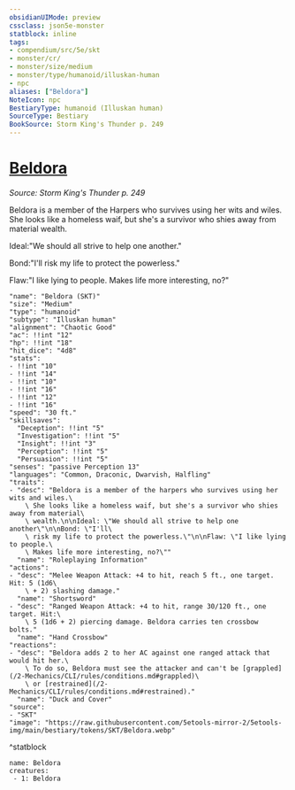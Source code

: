 ```yaml
---
obsidianUIMode: preview
cssclass: json5e-monster
statblock: inline
tags:
- compendium/src/5e/skt
- monster/cr/
- monster/size/medium
- monster/type/humanoid/illuskan-human
- npc
aliases: ["Beldora"]
NoteIcon: npc
BestiaryType: humanoid (Illuskan human)
SourceType: Bestiary
BookSource: Storm King's Thunder p. 249
---
```

# [Beldora](2-Mechanics/CLI/bestiary/npc/beldora-skt.md)
*Source: Storm King's Thunder p. 249*  

Beldora is a member of the Harpers who survives using her wits and wiles. She looks like a homeless waif, but she's a survivor who shies away from material wealth.

Ideal:"We should all strive to help one another."

Bond:"I'll risk my life to protect the powerless."

Flaw:"I like lying to people. Makes life more interesting, no?"

```statblock
"name": "Beldora (SKT)"
"size": "Medium"
"type": "humanoid"
"subtype": "Illuskan human"
"alignment": "Chaotic Good"
"ac": !!int "12"
"hp": !!int "18"
"hit_dice": "4d8"
"stats":
- !!int "10"
- !!int "14"
- !!int "10"
- !!int "16"
- !!int "12"
- !!int "16"
"speed": "30 ft."
"skillsaves":
  "Deception": !!int "5"
  "Investigation": !!int "5"
  "Insight": !!int "3"
  "Perception": !!int "5"
  "Persuasion": !!int "5"
"senses": "passive Perception 13"
"languages": "Common, Draconic, Dwarvish, Halfling"
"traits":
- "desc": "Beldora is a member of the harpers who survives using her wits and wiles.\
    \ She looks like a homeless waif, but she's a survivor who shies away from material\
    \ wealth.\n\nIdeal: \"We should all strive to help one another\"\n\nBond: \"I'll\
    \ risk my life to protect the powerless.\"\n\nFlaw: \"I like lying to people.\
    \ Makes life more interesting, no?\""
  "name": "Roleplaying Information"
"actions":
- "desc": "Melee Weapon Attack: +4 to hit, reach 5 ft., one target. Hit: 5 (1d6\
    \ + 2) slashing damage."
  "name": "Shortsword"
- "desc": "Ranged Weapon Attack: +4 to hit, range 30/120 ft., one target. Hit:\
    \ 5 (1d6 + 2) piercing damage. Beldora carries ten crossbow bolts."
  "name": "Hand Crossbow"
"reactions":
- "desc": "Beldora adds 2 to her AC against one ranged attack that would hit her.\
    \ To do so, Beldora must see the attacker and can't be [grappled](/2-Mechanics/CLI/rules/conditions.md#grappled)\
    \ or [restrained](/2-Mechanics/CLI/rules/conditions.md#restrained)."
  "name": "Duck and Cover"
"source":
- "SKT"
"image": "https://raw.githubusercontent.com/5etools-mirror-2/5etools-img/main/bestiary/tokens/SKT/Beldora.webp"
```
^statblock

```encounter-table
name: Beldora
creatures:
 - 1: Beldora
```